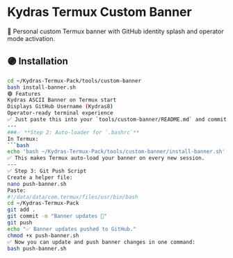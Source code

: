 # Kydras Termux Custom Banner
🎨 Personal custom Termux banner with GitHub identity splash and operator mode activation.
## 🟣 Installation
```bash
cd ~/Kydras-Termux-Pack/tools/custom-banner
bash install-banner.sh
🟣 Features
Kydras ASCII Banner on Termux start
Displays GitHub Username (Kydras8)
Operator-ready terminal experience
✅ Just paste this into your `tools/custom-banner/README.md` and commit.
---
###✅ **Step 2: Auto-loader for `.bashrc`**
In Termux:
```bash
echo 'bash ~/Kydras-Termux-Pack/tools/custom-banner/install-banner.sh' >> ~/.bashrc
✅ This makes Termux auto-load your banner on every new session.
---
✅ Step 3: Git Push Script
Create a helper file:
nano push-banner.sh
Paste:
#!/data/data/com.termux/files/usr/bin/bash
cd ~/Kydras-Termux-Pack
git add .
git commit -m "Banner updates 🚀"
git push
echo "✅ Banner updates pushed to GitHub."
chmod +x push-banner.sh
✅ Now you can update and push banner changes in one command:
bash push-banner.sh

